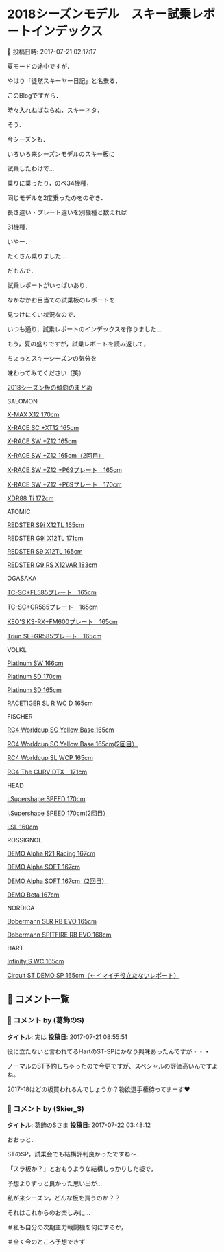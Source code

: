 # 2018シーズンモデル　スキー試乗レポートインデックス

📅 投稿日時: 2017-07-21 02:17:17

夏モードの途中ですが．


やはり「徒然スキーヤー日記」と名乗る，


このBlogですから．


時々入れねばならぬ，スキーネタ．





そう．


今シーズンも．


いろいろ来シーズンモデルのスキー板に


試乗したわけで…


乗りに乗ったり，のべ34機種，


同じモデルを2度乗ったのをのぞき．


長さ違い・プレート違いを別機種と数えれば


31機種．


いやー．


たくさん乗りました…





だもんで．


試乗レポートがいっぱいあり．


なかなかお目当ての試乗板のレポートを


見つけにくい状況なので．


いつも通り，試乗レポートのインデックスを作りました…





もう，夏の盛りですが，試乗レポートを読み返して，


ちょっとスキーシーズンの気分を


味わってみてください（笑）





[2018シーズン板の傾向のまとめ](e004d57e3eeb2b8d39177bb29c1162304.md)





SALOMON


[X-MAX X12 170cm](e0b2d73e87e95f15f6ddb33bede14cb37.md)


[X-RACE SC +XT12 165cm](ed5ce732dbd2de177458efe85ca485ae7.md)


[X-RACE SW +Z12 165cm](ede1079b5d7ca74d9df9ab925f873f7b2.md)


[X-RACE SW +Z12 165cm（2回目）](ed5ce732dbd2de177458efe85ca485ae7.md)


[X-RACE SW +Z12 +P69プレート　165cm](ede1079b5d7ca74d9df9ab925f873f7b2.md)


[X-RACE SW +Z12 +P69プレート　170cm](e9a57cbb6513ff72ed9c8413f6bf369d4.md)


[XDR88 Ti 172cm](e9a57cbb6513ff72ed9c8413f6bf369d4.md)





ATOMIC


[REDSTER S9i X12TL 165cm](e39430392aca3a1a70cf8df0f4d5af462.md)


[REDSTER G9i X12TL 171cm](e14f97db82638eaaa9b986927bf2311bb.md)


[REDSTER S9 X12TL 165cm](e573f672bd11a28a71856a12ceb1f0a9c.md)


[REDSTER G9 RS X12VAR 183cm](e309c5baf7e822b885c4d09ff2bf588ef.md)





OGASAKA


[TC-SC+FL585プレート　165cm](ecb2d7186df5a46890f9041a2a4a3884d.md)


[TC-SC+GR585プレート　165cm](ecb2d7186df5a46890f9041a2a4a3884d.md)


[KEO'S KS-RX+FM600プレート　165cm](ed6ea52af3fc83c1044001c1dc913a107.md)


[Triun SL+GR585プレート　165cm](ed6ea52af3fc83c1044001c1dc913a107.md)





VOLKL


[Platinum SW 166cm](ee8168737fc5367e0757ef9a2a4efb984.md)


[Platinum SD 170cm](e8a398179182dfd031d0128506c184cca.md)


[Platinum SD 165cm](e8a398179182dfd031d0128506c184cca.md)


[RACETIGER SL R WC D 165cm](e007e7f16e4ff0bcb6c8ccfb26fd92582.md)





FISCHER


[RC4 Worldcup SC Yellow Base 165cm](ead7394d5ada1d8f83b2c3daa9814317b.md)


[RC4 Worldcup SC Yellow Base 165cm(2回目）](ea19def2a526b406cdacb9dc287b55f3d.md)


[RC4 Worldcup SL WCP 165cm](ea19def2a526b406cdacb9dc287b55f3d.md)


[RC4 The CURV DTX　171cm](e1f0daca2989ff5cb65ddcbca7402b6f4.md)





HEAD


[i.Supershape SPEED 170cm](e74940c210e231c5e3d48322df90f360e.md)


[i.Supershape SPEED 170cm(2回目）](e12c7512c002262af1d4a2b6d4348a43b.md)


[i.SL 160cm](eae0fbbf5018b8c600895ad7b45ff57ad.md)





ROSSIGNOL


[DEMO Alpha R21 Racing 167cm](e3802d91d316cb55319ada228fcc67f78.md)


[DEMO Alpha SOFT 167cm](e3802d91d316cb55319ada228fcc67f78.md)


[DEMO Alpha SOFT 167cm（2回目）](e2db7f2b7fde34c77d7f3eb6895db8dbc.md)


[DEMO Beta 167cm](e2b3b5b0bd085e056b71c1eae5710babd.md)








NORDICA


[Dobermann SLR RB EVO 165cm](e2532a701678199544b909bd32d2d666d.md)


[Dobermann SPITFIRE RB EVO 168cm](eca56b93148272b3fc5babaf758ef67c6.md)





HART


[Infinity S WC 165cm](ef6b7a4a9a8624f3703cd9c32a07b769c.md)


[Circuit ST DEMO SP 165cm（←イマイチ役立たないレポート）](e004d57e3eeb2b8d39177bb29c1162304.md)

## 💬 コメント一覧

### 💬 コメント by (葛飾のS)
**タイトル**: 実は
**投稿日**: 2017-07-21 08:55:51

役に立たないと言われてるHartのST-SPにかなり興味あったんですが・・・

ノーマルのST予約しちゃったので今更ですが、スペシャルの評価高いんですよね。

2017-18はどの板買われるんでしょうか？物欲選手権待ってまーす❤️

### 💬 コメント by (Skier_S)
**タイトル**: 葛飾のSさま
**投稿日**: 2017-07-22 03:48:12

おおっと．

STのSP，試乗会でも結構評判良かったですね～．

「スラ板か？」とおもうような結構しっかりした板で，

予想よりずっと良かった思い出が…



私が来シーズン，どんな板を買うのか？？

それはこれからのお楽しみに…

＃私も自分の次期主力戦闘機を何にするか，

＃全く今のところ予想できず

